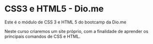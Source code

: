 # CSS3 e HTML5 - Dio.me

Este é o módulo de CSS 3 e HTML 5 do bootcamp da Dio.me

Neste curso criaremos um site próprio, com a finalidade de aprender os principais comandos de CSS e HTML.
